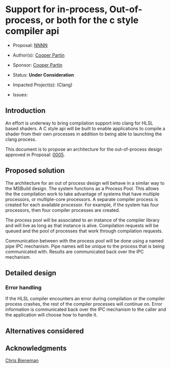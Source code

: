 <!-- {% raw %} -->

# Support for in-process, Out-of-process, or both for the c style compiler api

* Proposal: [NNNN](NNNN-outofproc-compiler-api-architecture.md)
* Author(s): [Cooper Partin](https://github.com/coopp)
* Sponsor: [Cooper Partin](https://github.com/coopp)
* Status: **Under Consideration**
* Impacted Project(s): (Clang)

* Issues:

## Introduction

An effort is underway to bring compilation support into clang for HLSL based
shaders.  A C style api will be built to enable applications to compile
a shader from their own processes in addition to being able to launching the
clang process.

This document is to propose an architecture for the out-of-process design
approved in Proposal: [0005](0005-inproc-outofproc-compiler-api-support.md).

## Proposed solution

The architecture for an out of process design will behave in a similar way to
the MSBuild design. The system functions as a Process Pool.  This allows the
the compilation work to take advantage of systems that have multiple
processors, or multiple-core processors. A separate compiler process
is created for each available processor. For example, if the system has four
processors, then four compiler processes are created.

The process pool will be associated to an instance of the compiler library
and will live as long as that instance is alive.  Compilation requests will
be queued and the pool of processes that work through compilation requests.

Communication between with the process pool will be done using a named pipe
IPC mechanism. Pipe names will be unique to the process that is being
communicated with. Results are communicated back over the IPC mechanism.

## Detailed design

### Error handling

If the HLSL compiler encounters an error during compilation or the compiler
process crashes, the rest of the compiler processes will continue on.
Error information is communicated back over the IPC mechanism to the caller
and the application will choose how to handle it.

## Alternatives considered

## Acknowledgments

[Chris Bieneman](https://github.com/llvm-beanz)

<!-- {% endraw %} -->
